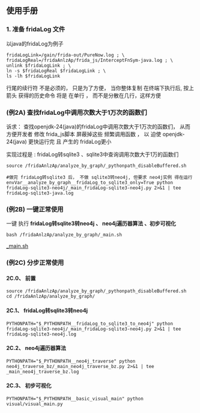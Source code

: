 ## 使用手册

###   1. 准备 fridaLog 文件

以java的fridaLog为例子

```shell
fridaLogLink=/gain/frida-out/PureNow.log ; \
fridaLogReal=/fridaAnlzAp/frida_js/InterceptFnSym-java.log ; \
unlink $fridaLogLink ; \
ln -s $fridaLogReal $fridaLogLink ; \
ls -lh $fridaLogLink
```
行尾的续行符 不是必须的， 只是为了方便，    当你整体复制 在终端下执行后,  按上箭头 获得的历史命令 将是 在单行 ， 而不是分散在几行，这样方便

### (例2A) 查找fridaLog中调用次数大于1万次的函数们

诉求：  查找openjdk-24(java)的fridaLog中调用次数大于1万次的函数们， 从而 方便开发者 修改 frida_js脚本 屏蔽掉这些 频繁调用函数 ， 以 迫使 openjdk-24(java) 更快运行完  且 产生的 fridaLog更小

实现过程是 : fridaLog转sqlite3 、sqlite3中查询调用次数大于1万的函数们

 

```shell
source /fridaAnlzAp/analyze_by_graph/_pythonpath_disableBuffered.sh

#做完 fridaLog转sqlite3 后， 不做 sqlite3转neo4j, 但要求 neo4j实例 得在运行
envVar__analyze_by_graph__fridaLog_to_sqlite3_only=True python fridaLog-sqlite3-neo4j/_main_fridaLog-sqlite3-neo4j.py 2>&1 | tee fridaLog-sqlite3-java.log
```


### (例2B) 一键正常使用
 
 一键 执行 **fridaLog转sqlite3转neo4j 、 neo4j遍历器算法 、初步可视化**

```shell
bash /fridaAnlzAp/analyze_by_graph/_main.sh
```

[_main.sh](http://giteaz:3000/frida_analyze_app_src/analyze_by_graph/src/branch/release/_main.sh)


### (例2C) 分步正常使用 

#### 2C.0、 前置
```shell
source /fridaAnlzAp/analyze_by_graph/_pythonpath_disableBuffered.sh
cd /fridaAnlzAp/analyze_by_graph/
```

#### 2C.1、 fridaLog转sqlite3转neo4j

```shell
PYTHONPATH="$_PYTHONPATH__fridaLog_to_sqlite3_to_neo4j" python fridaLog-sqlite3-neo4j/_main_fridaLog-sqlite3-neo4j.py 2>&1 | tee fridaLog-sqlite3-neo4j.log
```

#### 2C.2、 neo4j遍历器算法

```shell
PYTHONPATH="$_PYTHONPATH__neo4j_traverse" python  neo4j_traverse_bz/_main_neo4j_traverse_bz.py 2>&1 | tee _main_neo4j_traverse_bz.log
```

#### 2C.3、 初步可视化

```shell
PYTHONPATH="$_PYTHONPATH__basic_visual_main" python  visual/visual_main.py
```
